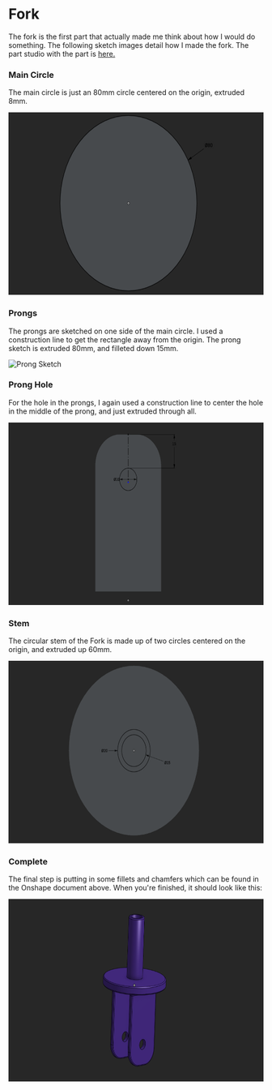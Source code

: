# Fork

The fork is the first part that actually made me think about how I would do something. The following sketch images detail how I made the fork. The part studio with the part is [here.](https://cvilleschools.onshape.com/documents/44d11c822fc5279efa47b295/w/90300413fc4f16957eadc67b/e/193e1eacaf17ddfab84b5875)

### Main Circle

The main circle is just an 80mm circle centered on the origin, extruded 8mm.

<img src="/caster/parts/fork/images/circle_sketch.png" width="600px" height="360px" alt="Circle Sketch">

### Prongs

The prongs are sketched on one side of the main circle. I used a construction line to get the rectangle away from the origin. The prong sketch is extruded 80mm, and filleted down 15mm.

<img src="/caster/parts/fork/images/prong_sketch.png" width="600px" height="360px" alt="Prong Sketch">

### Prong Hole

For the hole in the prongs, I again used a construction line to center the hole in the middle of the prong, and just extruded through all.

<img src="/caster/parts/fork/images/hole_sketch.png" width="600px" height="360px" alt="Prong Hole Sketch">

### Stem

The circular stem of the Fork is made up of two circles centered on the origin, and extruded up 60mm. 

<img src="/caster/parts/fork/images/cylinder_sketch.png" width="600px" height="360px" alt="Stem Sketch">

### Complete

The final step is putting in some fillets and chamfers which can be found in the Onshape document above. When you're finished, it should look like this:

<img src="/caster/images/fork.png" width="600px" height="360px" alt="Caster Fork">
